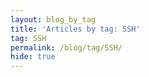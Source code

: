 ```yaml
---
layout: blog_by_tag
title: 'Articles by tag: SSH'
tag: SSH
permalink: /blog/tag/SSH/
hide: true
---
```

